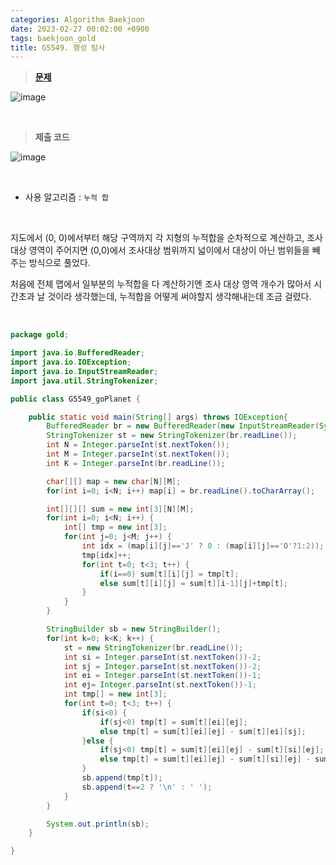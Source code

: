 ```yaml
---
categories: Algorithm Baekjoon
date: 2023-02-27 00:02:00 +0900
tags: baekjoon_gold
title: G5549. 행성 탐사
---
```


> **[문제](https://www.acmicpc.net/problem/5549)**

![image](https://user-images.githubusercontent.com/80896077/222466487-72b31e29-5d4f-4495-bd44-80f4a6401e84.png)

<br>

> **제출 코드**

![image](https://user-images.githubusercontent.com/80896077/222466511-521ee94d-d1ae-47aa-b672-576dedf760c4.png)

<br>

- 사용 알고리즘 : `누적 합`

<br>

지도에서 (0, 0)에서부터 해당 구역까지 각 지형의 누적합을 순차적으로 계산하고, 조사대상 영역이 주어지면 (0,0)에서 조사대상 범위까지 넓이에서 대상이 아닌 범위들을 빼주는 방식으로 풀었다.

처음에 전체 맵에서 일부분의 누적합을 다 계산하기엔 조사 대상 영역 개수가 많아서 시간초과 날 것이라 생각했는데, 누적합을 어떻게 써야할지 생각해내는데 조금 걸렸다.

<br>

```java
package gold;

import java.io.BufferedReader;
import java.io.IOException;
import java.io.InputStreamReader;
import java.util.StringTokenizer;

public class G5549_goPlanet {

	public static void main(String[] args) throws IOException{
		BufferedReader br = new BufferedReader(new InputStreamReader(System.in));
		StringTokenizer st = new StringTokenizer(br.readLine());
		int N = Integer.parseInt(st.nextToken());
		int M = Integer.parseInt(st.nextToken());
		int K = Integer.parseInt(br.readLine());

		char[][] map = new char[N][M];
		for(int i=0; i<N; i++) map[i] = br.readLine().toCharArray();

		int[][][] sum = new int[3][N][M];
		for(int i=0; i<N; i++) {
			int[] tmp = new int[3];
			for(int j=0; j<M; j++) {
				int idx = (map[i][j]=='J' ? 0 : (map[i][j]=='O'?1:2));
				tmp[idx]++;
				for(int t=0; t<3; t++) {
					if(i==0) sum[t][i][j] = tmp[t];
					else sum[t][i][j] = sum[t][i-1][j]+tmp[t];
				}
			}
		}

		StringBuilder sb = new StringBuilder();
		for(int k=0; k<K; k++) {
			st = new StringTokenizer(br.readLine());
			int si = Integer.parseInt(st.nextToken())-2;
			int sj = Integer.parseInt(st.nextToken())-2;
			int ei = Integer.parseInt(st.nextToken())-1;
			int ej= Integer.parseInt(st.nextToken())-1;
			int tmp[] = new int[3];
			for(int t=0; t<3; t++) {
				if(si<0) {
					if(sj<0) tmp[t] = sum[t][ei][ej];
					else tmp[t] = sum[t][ei][ej] - sum[t][ei][sj];
				}else {
					if(sj<0) tmp[t] = sum[t][ei][ej] - sum[t][si][ej];
					else tmp[t] = sum[t][ei][ej] - sum[t][si][ej] - sum[t][ei][sj] + sum[t][si][sj];
				}
				sb.append(tmp[t]);
				sb.append(t==2 ? '\n' : ' ');
			}
		}

		System.out.println(sb);
	}

}
```
